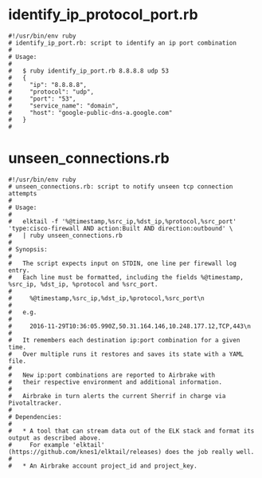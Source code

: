 
# identify_ip_protocol_port.rb

    #!/usr/bin/env ruby
    # identify_ip_port.rb: script to identify an ip port combination
    #
    # Usage:
    #
    #   $ ruby identify_ip_port.rb 8.8.8.8 udp 53
    #   {
    #     "ip": "8.8.8.8",
    #     "protocol": "udp",
    #     "port": "53",
    #     "service_name": "domain",
    #     "host": "google-public-dns-a.google.com"
    #   }
    #

# unseen_connections.rb

    #!/usr/bin/env ruby
    # unseen_connections.rb: script to notify unseen tcp connection attempts
    #
    # Usage:
    #
    #   elktail -f '%@timestamp,%src_ip,%dst_ip,%protocol,%src_port' 'type:cisco-firewall AND action:Built AND direction:outbound' \
    #   | ruby unseen_connections.rb
    #
    # Synopsis:
    #
    #   The script expects input on STDIN, one line per firewall log entry.
    #   Each line must be formatted, including the fields %@timestamp, %src_ip, %dst_ip, %protocol and %src_port.
    #
    #     %@timestamp,%src_ip,%dst_ip,%protocol,%src_port\n
    #
    #   e.g.
    #
    #     2016-11-29T10:36:05.990Z,50.31.164.146,10.248.177.12,TCP,443\n
    #
    #   It remembers each destination ip:port combination for a given time.
    #   Over multiple runs it restores and saves its state with a YAML file.
    #
    #   New ip:port combinations are reported to Airbrake with
    #   their respective environment and additional information.
    #
    #   Airbrake in turn alerts the current Sherrif in charge via Pivotaltracker.
    #
    # Dependencies:
    #
    #   * A tool that can stream data out of the ELK stack and format its output as described above.
    #     For example 'elktail' (https://github.com/knes1/elktail/releases) does the job really well.
    #
    #   * An Airbrake account project_id and project_key.
